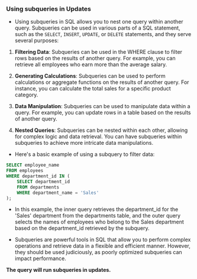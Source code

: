 ### Using subqueries in Updates

- Using subqueries in SQL allows you to nest one query within another query. Subqueries can be used in various parts of a SQL statement, such as the `SELECT`, `INSERT`, `UPDATE`, or `DELETE` statements, and they serve several purposes:

1. **Filtering Data**: Subqueries can be used in the WHERE clause to filter rows based on the results of another query. For example, you can retrieve all employees who earn more than the average salary.

2. **Generating Calculations**: Subqueries can be used to perform calculations or aggregate functions on the results of another query. For instance, you can calculate the total sales for a specific product category.

3. **Data Manipulation**: Subqueries can be used to manipulate data within a query. For example, you can update rows in a table based on the results of another query.

4. **Nested Queries**: Subqueries can be nested within each other, allowing for complex logic and data retrieval. You can have subqueries within subqueries to achieve more intricate data manipulations.

- Here's a basic example of using a subquery to filter data:

```sql
SELECT employee_name
FROM employees
WHERE department_id IN (
    SELECT department_id
    FROM departments
    WHERE department_name = 'Sales'
);
```

- In this example, the inner query retrieves the department_id for the 'Sales' department from the departments table, and the outer query selects the names of employees who belong to the Sales department based on the department_id retrieved by the subquery.

- Subqueries are powerful tools in SQL that allow you to perform complex operations and retrieve data in a flexible and efficient manner. However, they should be used judiciously, as poorly optimized subqueries can impact performance.

**The query will run subqueries in updates.**